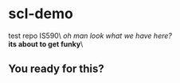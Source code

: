 # scl-demo
test repo IS590\ 
*oh man look what we have here?*\
**its about to get funky**\
## You ready for this?
